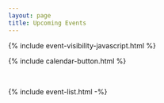```yaml
---
layout: page
title: Upcoming Events
---
```


{% include event-visibility-javascript.html %}

{% include calendar-button.html %}

<br/>

{% include event-list.html -%}

<script>
    $(document).ready(function() {
        showEventsAfterNow();
        $('#calendar-button').show();
    });
</script>